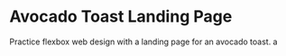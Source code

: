 # Avocado Toast Landing Page
Practice flexbox web design with a landing page for an avocado toast.
a